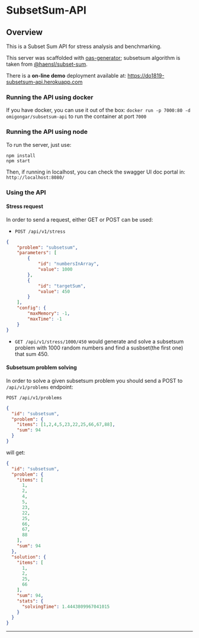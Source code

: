 # SubsetSum-API

## Overview
This is a Subset Sum API for stress analysis and benchmarking. 

This server was scaffolded with [oas-generator](https://github.com/isa-group/oas-generator); subsetsum algorithm is taken from [@haensl/subset-sum](https://www.npmjs.com/package/@haensl/subset-sum).

There is a **on-line demo** deployment available at: https://do1819-subsetsum-api.herokuapp.com


### Running the API using docker

If you have docker, you can use it out of the box: `docker run -p 7000:80 -d omigongar/subsetsum-api` to run the container at port `7000`


### Running the API using node

To run the server, just use:

```
npm install 
npm start
```

Then, if running in localhost, you can check the swagger UI doc portal in: `http://localhost:8080/`

### Using the API

#### Stress request

In order to send a request, either GET or POST can be used:

- `POST /api/v1/stress` 
```json
{
	"problem": "subsetsum",
	"parameters": [
		{
			"id": "numbersInArray",
			"value": 1000
		},
		{
			"id": "targetSum",
			"value": 450
		}
	],
	"config": {
		"maxMemory": -1,
		"maxTime": -1
	}
}
```

- `GET /api/v1/stress/1000/450` would generate and solve a subsetsum problem with 1000 random numbers and find a susbset(the first one) that sum 450.

#### Subsetsum problem solving

In order to solve a given subsetsum problem you should send a POST to `/api/v1/problems` endpoint: 

`POST /api/v1/problems`
```json
{
  "id": "subsetsum",
  "problem": {
    "items": [1,2,4,5,23,22,25,66,67,88],
    "sum": 94
  }
}
```
will get: 
```json
{
  "id": "subsetsum",
  "problem": {
    "items": [
      1,
      2,
      4,
      5,
      23,
      22,
      25,
      66,
      67,
      88
    ],
    "sum": 94
  },
  "solution": {
    "items": [
      1,
      2,
      25,
      66
    ],
    "sum": 94,
    "stats": {
      "solvingTime": 1.4443809967041015
    }
  }
}
```
****